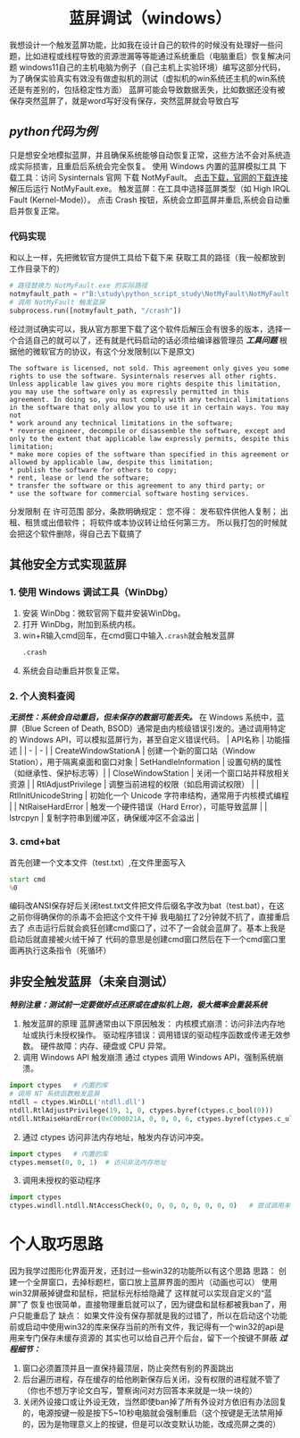 # <center>蓝屏调试（windows）</center>
我想设计一个触发蓝屏功能，比如我在设计自己的软件的时候没有处理好一些问题，比如进程或线程导致的资源泄漏等等能通过系统重启（电脑重启）恢复解决问题
windows11自己的主机电脑为例子（自己主机上实验环境）编写这部分代码，为了确保实验真实有效没有做虚拟机的测试（虚拟机的win系统还主机的win系统还是有差别的，包括稳定性方面）
蓝屏可能会导致数据丢失，比如数据还没有被保存突然蓝屏了，就是word写好没有保存，突然蓝屏就会导致白写
## ***python代码为例***
只是想安全地模拟蓝屏，并且确保系统能够自动恢复正常，这些方法不会对系统造成实际损害，且重启后系统会完全恢复。
使用 Windows 内置的蓝屏模拟工具
下载工具：访问 Sysinternals 官网 下载 NotMyFault。
[点击下载，官网的下载连接](https://download.sysinternals.com/files/NotMyFault.zip)
解压后运行 NotMyFault.exe。
触发蓝屏：在工具中选择蓝屏类型（如 High IRQL Fault (Kernel-Mode)）。
点击 Crash 按钮，系统会立即蓝屏并重启,系统会自动重启并恢复正常。
### 代码实现
和以上一样，先把微软官方提供工具给下载下来
获取工具的路径（我一般都放到工作目录下的）
```python
# 路径替换为 NotMyFault.exe 的实际路径
notmyfault_path = r"B:\study\python_script_study\NotMyFault\NotMyFault.exe"
# 调用 NotMyFault 触发蓝屏
subprocess.run([notmyfault_path, "/crash"])
```
经过测试确实可以，我从官方那里下载了这个软件后解压会有很多的版本，选择一个合适自己的就可以了，还有就是代码启动的话必须给编译器管理员
***工具问题***
根据他的微软官方的协议，有这个分发限制(以下是原文)
```
The software is licensed, not sold. This agreement only gives you some rights to use the software. Sysinternals reserves all other rights. Unless applicable law gives you more rights despite this limitation, you may use the software only as expressly permitted in this agreement. In doing so, you must comply with any technical limitations in the software that only allow you to use it in certain ways. You may not
* work around any technical limitations in the software;
* reverse engineer, decompile or disassemble the software, except and only to the extent that applicable law expressly permits, despite this limitation;
* make more copies of the software than specified in this agreement or allowed by applicable law, despite this limitation;
* publish the software for others to copy;
* rent, lease or lend the software;
* transfer the software or this agreement to any third party; or
* use the software for commercial software hosting services.
```
分发限制
在 许可范围 部分，条款明确规定：
您不得：
发布软件供他人复制；
出租、租赁或出借软件；
将软件或本协议转让给任何第三方。
所以我打包的时候就会把这个软件删除，得自己去下载搞了

## 其他安全方式实现蓝屏
### 1. 使用 Windows 调试工具（WinDbg）
1. 安装 WinDbg：微软官网下载并安装WinDbg。
2. 打开 WinDbg，附加到系统内核。
3. win+R输入cmd回车，在cmd窗口中输入`.crash`就会触发蓝屏
   ```cmd
   .crash
   ```
4. 系统会自动重启并恢复正常。
### 2. 个人资料查阅
***无损性：系统会自动重启，但未保存的数据可能丢失。***
在 Windows 系统中，蓝屏（Blue Screen of Death, BSOD）通常是由内核级错误引发的。通过调用特定的 Windows API，可以模拟蓝屏行为，甚至自定义错误代码。
| API名称 | 功能描述 |
| - | - |
| CreateWindowStationA | 创建一个新的窗口站（Window Station），用于隔离桌面和窗口对象
| SetHandleInformation | 设置句柄的属性（如继承性、保护标志等）|
| CloseWindowStation | 关闭一个窗口站并释放相关资源 |
| RtlAdjustPrivilege | 调整当前进程的权限（如启用调试权限） |
| RtlInitUnicodeString | 初始化一个 Unicode 字符串结构，通常用于内核模式编程 |
| NtRaiseHardError | 触发一个硬件错误（Hard Error），可能导致蓝屏 |
| lstrcpyn | 复制字符串到缓冲区，确保缓冲区不会溢出 |

### 3. cmd+bat
首先创建一个文本文件（test.txt）,在文件里面写入
```cmd
start cmd
%0
```
编码改ANSI保存好后关闭test.txt文件把文件后缀名字改为bat（test.bat），在这之前你得确保你的杀毒不会把这个文件干掉
我电脑扛了2分钟就不抗了，直接重启去了
点击运行后就会疯狂创建cmd窗口了，过不了一会就会蓝屏了。基本上我是启动后就直接被火绒干掉了
代码的意思是创建cmd窗口然后在下一个cmd窗口里面再执行这条指令（死循环）
## 非安全触发蓝屏（未亲自测试）
***特别注意：测试前一定要做好点还原或在虚拟机上跑，极大概率会重装系统***
1. 触发蓝屏的原理
蓝屏通常由以下原因触发：
内核模式崩溃：访问非法内存地址或执行未授权操作。
驱动程序错误：调用错误的驱动程序函数或传递无效参数。
硬件故障：内存、硬盘或 CPU 异常。
1. 调用 Windows API 触发崩溃
通过 ctypes 调用 Windows API，强制系统崩溃。
```python
import ctypes   # 内置的库
# 调用 NT 系统函数触发蓝屏
ntdll = ctypes.WinDLL('ntdll.dll')
ntdll.RtlAdjustPrivilege(19, 1, 0, ctypes.byref(ctypes.c_bool(0)))
ntdll.NtRaiseHardError(0xC000021A, 0, 0, 0, 6, ctypes.byref(ctypes.c_ulong(0)))
```
2. 通过 ctypes 访问非法内存地址，触发内存访问冲突。
```python
import ctypes   # 内置的库
ctypes.memset(0, 0, 1)  # 访问非法内存地址
```
3. 调用未授权的驱动程序
```python
import ctypes
ctypes.windll.ntdll.NtAccessCheck(0, 0, 0, 0, 0, 0, 0, 0)   # 尝试调用未授权的驱动程序
```

# 个人取巧思路
因为我学过图形化界面开发，还封过一些win32的功能所以有这个思路
思路：
创建一个全屏窗口，去掉标题栏，窗口放上蓝屏界面的图片（动画也可以）
使用win32屏蔽掉键盘和鼠标，把鼠标光标给隐藏了
这样就可以实现自定义的“蓝屏”了
恢复也很简单，直接物理重启就可以了，因为键盘和鼠标都被我ban了，用户只能重启了
缺点：
如果文件没有保存那就是我的过错了，所以在启动这个功能前或启动中使用win32的库来保存当前的所有文件，我记得有一个win32的api是用来专门保存未缓存资源的
其实也可以给自己开个后台，留下一个按键不屏蔽
***过程细节：***
1. 窗口必须置顶并且一直保持最顶层，防止突然有别的界面跳出
2. 后台遍历进程，存在缓存的给他刷新保存后关闭，没有权限的进程就不管了（你也不想万字论文白写，警察询问对方回答本来就是一块一块的）
3. 关闭外设接口或让外设无效，当然即使ban掉了所有外设对方依旧有办法回复的，电源按键一般是按下5~10秒电脑就会强制重启（这个按键是无法禁用掉的，因为是物理意义上的按键，但是可以改变默认功能，改成亮屏之类的）